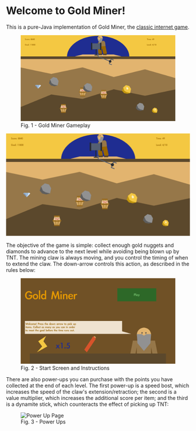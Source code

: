 # Welcome to Gold Miner!

This is a pure-Java implementation of Gold Miner, the [classic internet game](https://www.crazygames.com/game/gold-miner). 

<figure>
  <img src="./In-Game.png" alt="Gold Miner Gameplay" width="500"/>
  <figcaption>Fig. 1 - Gold Miner Gameplay </figcaption>
</figure>

![Gold Miner Gameplay](./In-Game.png)

The objective of the game is simple: collect enough gold nuggets and diamonds to advance to the next level while avoiding being blown up by TNT. The mining claw is always moving, and you control the timing of when to extend the claw. The down-arrow controls this action, as described in the rules below:

<figure>
  <img src="./Start-Screen.png" alt="Rules of the Game" width="500"/>
  <figcaption>Fig. 2 - Start Screen and Instructions </figcaption>
</figure>

There are also power-ups you can purchase with the points you have collected at the end of each level. The first power-up is a speed bost, which increases the speed of the claw's extension/retraction; the second is a value multiplier, which increases the additional score per item; and the third is a dynamite stick, which counteracts the effect of picking up TNT:

<figure>
  <img src="~./Desktop/Power-Ups.png" alt="Power Up Page" width="500"/>
  <figcaption>Fig. 3 - Power Ups </figcaption>
</figure>

